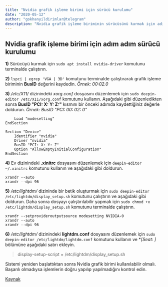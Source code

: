 ```yaml
---
title: "Nvidia grafik işleme birimi için sürücü kurulumu"
date: "2020-05-12"
author: "gokhanyildirimlar@telegram"
description: "Nvidia grafik işleme biriminin sürücüsünü kurmak için adımları takip etmek yeterli."
---
```


## Nvidia grafik işleme birimi için adım adım sürücü kurulumu


**1)** Sürücüyü kurmak için `sudo apt install nvidia-driver` komutunu terminalde çalıştırın.

**2)**  `lspci | egrep 'VGA | 3D'` komutunu terminalde çalıştırarak grafik işleme biriminin **BusID** değerini kaydedin. 
_Örnek: 00:02.0_

**3)** _/etc/X11/_ dizinindeki *xorg.conf* dosyasını düzenlemek için `sudo deepin-editor /etc/X11/xorg.conf` komutunu kullanın. 
Aşağıdaki gibi düzenledikten sonra **BusID "PCI: X: Y: Z:"** kısmını bir önceki adımda kaydettiğiniz değerle doldurun. 
_Örnek: BusID "PCI: 00: 02: 0"_

```Section "Module"
    Load "modesetting"
EndSection

Section "Device"
    Identifier "nvidia"
    Driver "nvidia"
    BusID "PCI: X: Y: Z"      
    Option "AllowEmptyInitialConfiguration"
EndSection
```

**4)** Ev dizinindeki **.xinitrc** dosyasını düzenlemek için `deepin-editor ~/.xinitrc` komutunu kullanın ve aşağıdaki gibi doldurun.

```xrandr --setprovideroutputsource modesetting NVIDIA-0
xrandr --auto
xrandr --dpi 96
```

**5)** _/etc/lightdm/_ dizininde bir betik oluşturmak için `sudo deepin-editor /etc/lightdm/display_setup.sh` komutunu çalıştırın ve aşağıdaki gibi doldurun. 
Daha sonra dosyayı çalıştırılabilir yapmak için `sudo chmod +x /etc/lightdm/display_setup.sh` komutunu terminalde çalıştırın.

```#! / bin / sh
xrandr --setprovideroutputsource modesetting NVIDIA-0
xrandr --auto
xrandr --dpi 96
```

**6)** _/etc/lightdm/_ dizinindeki **lightdm.conf** dosyasını düzenlemek için `sudo deepin-editor /etc/lightdm/lightdm.conf` 
komutunu kullanın ve **[Seat: *]** bölümüne aşağıdaki satırı ekleyin.

> display-setup-script = /etc/lightdm/display_setup.sh


Sistemi yeniden başlattıktan sonra Nvidia grafik birimi kullanılabilir olmalı. Başarılı olmadıysa işlemlerin doğru yapılıp yapılmadığını kontrol edin.

[Kaynak](https://bbs.deepin.org/forum.php?mod=viewthread&tid=178542)
